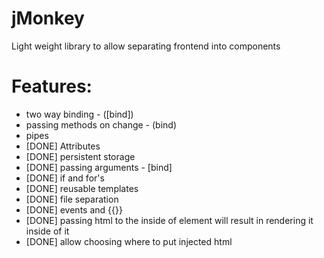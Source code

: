 # jMonkey
Light weight library to allow separating frontend into components

# Features:
- two way binding - ([bind])
- passing methods on change - (bind)
- pipes
- [DONE] Attributes
- [DONE] persistent storage
- [DONE] passing arguments - [bind]
- [DONE] if and for's
- [DONE] reusable templates
- [DONE] file separation
- [DONE] events and {{}}
- [DONE] passing html to the inside of element will result in rendering it inside of it
- [DONE] allow choosing where to put injected html
